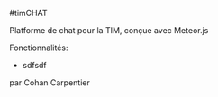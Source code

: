 #timCHAT

Platforme de chat pour la TIM, conçue avec Meteor.js

Fonctionnalités:
<ul><li>sdfsdf</li></ul>

par Cohan Carpentier
